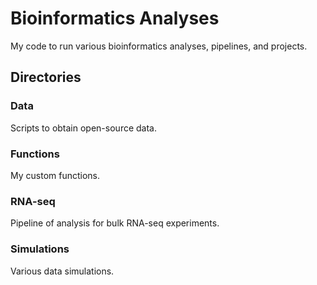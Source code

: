 # Bioinformatics Analyses
My code to run various bioinformatics analyses, pipelines, and projects.

## Directories
### Data
Scripts to obtain open-source data.

### Functions
My custom functions.

### RNA-seq
Pipeline of analysis for bulk RNA-seq experiments.

### Simulations
Various data simulations.
